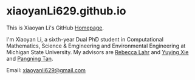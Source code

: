 # xiaoyanLi629.github.io

This is Xiaoyan Li's GitHub [Homepage](https://xiaoyanLi629.github.io/).

I'm Xiaoyan Li, a sixth-year Dual PhD student in Computational Mathematics, Science & Emgineering and Environmental Engineering at Michigan State University. My advisors are [Rebecca Lahr](https://www.egr.msu.edu/lahrlab/profile/rebecca-h-lahr) and [Yuying Xie](https://cmse.msu.edu/directory/faculty/yuying-xie/) and [Pangning Tan](https://www.cse.msu.edu/~ptan/).

Email: xiaoyanli629@gmail.com

